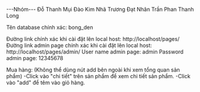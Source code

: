 ---Nhóm---
Đỗ Thanh Mụi
Đào Kim Nhã
Trương Đạt Nhân
Trần Phan Thanh Long

Tên database chính xác: bong_den

Đường link chính xác khi cài đặt lên local host: http://localhost/pages/
Đường link admin page chính xác khi cài đặt lên local host: http://localhost/pages/admin/
User name admin page: admin
Password admin page: 12345678

Mua hàng: (Không thể dùng nút add bên ngoài khi xem tổng quan sản phẩm)
-Click vào "chi tiết" trên sản phẩm để xem chi tiết sản phẩm. 
-Click vào "add" để têm vào giỏ hàng. 